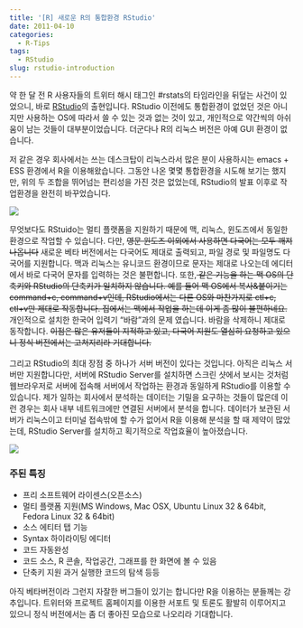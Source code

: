 ```yaml
---
title: '[R] 새로운 R의 통합환경 RStudio'
date: 2011-04-10
categories:
  - R-Tips
tags:
  - RStudio
slug: rstudio-introduction
---
```

약 한 달 전 R 사용자들의 트위터 해시 태그인 #rstats의 타임라인을 뒤덮는 사건이 있었으니, 바로 [RStudio][1]의 출현입니다. RStudio 이전에도 통합환경이 없었던 것은 아니지만 사용하는 OS에 따라서 쓸 수 있는 것과 없는 것이 있고, 개인적으로 약간씩의 아쉬움이 남는 것들이 대부분이었습니다. 더군다나 R의 리눅스 버전은 아예 GUI 환경이 없습니다.

저 같은 경우 회사에서는 쓰는 데스크탑이 리눅스라서 많은 분이 사용하시는 emacs + ESS 환경에서 R을 이용해왔습니다. 그동안 나온 몇몇 통합환경을 시도해 보기는 했지만, 위의 두 조합을 뛰어넘는 편리성을 가진 것은 없었는데, RStudio의 발표 이후로 작업환경을 완전히 바꾸었습니다.

![](/images/2011-04-10-fig1.png)

무엇보다도 RStuido는 멀티 플랫폼을 지원하기 때문에 맥, 리눅스, 윈도즈에서 동일한 환경으로 작업할 수 있습니다. 다만, <del datetime="2011-05-10T04:48:59+00:00">영문 윈도즈 이외에서 사용하면 다국어는 모두 깨져 나옵니다</del> 새로운 베타 버전에서는 다국어도 제대로 출력되고, 파일 경로 및 파일명도 다국어를 지원합니다. 맥과 리눅스는 유니코드 환경이므로 문자는 제대로 나오는데 에디터에서 바로 다국어 문자를 입력하는 것은 불편합니다. 또한,<del datetime="2011-05-10T04:48:59+00:00"> 같은 기능을 하는 맥 OS의 단축키와 RStudio의 단축키가 일치하지 않습니다. 예를 들어 맥 OS에서 복사&붙이기는 command+c, command+v인데, RStudio에서는 다른 OS와 마찬가지로 ctl+c, ctl+v만 제대로 작동합니다. 집에서는 맥에서 작업을 하는데 이게 좀 많이 불편하네요.</del> 개인적으로 설치한 한국어 입력기 &#8220;바람&#8221;과의 문제 였습니다. 바람을 삭제하니 제대로 동작합니다. <del datetime="2011-05-10T04:48:59+00:00">이점은 많은 유저들이 지적하고 있고, 다국어 지원도 열심히 요청하고 있으니 정식 버전에서는 고쳐지리라 기대합니다.<br /> </del>  
그리고 RStudio의 최대 장점 중 하나가 서버 버전이 있다는 것입니다. 아직은 리눅스 서버만 지원합니다만, 서버에 RStudio Server를 설치하면 스크린 샷에서 보시는 것처럼 웹브라우저로 서버에 접속해 서버에서 작업하는 환경과 동일하게 RStudio를 이용할 수 있습니다. 제가 일하는 회사에서 분석하는 데이터는 기밀을 요구하는 것들이 많은데 이런 경우는 회사 내부 네트워크에만 연결된 서버에서 분석을 합니다. 데이터가 보관된 서버가 리눅스이고 터미널 접속밖에 할 수가 없어서 R을 이용해 분석을 할 때 제약이 많았는데, RStudio Server를 설치하고 획기적으로 작업효율이 높아졌습니다.

![](/images/2011-04-10-fig2.png)

### 주된 특징

*   프리 소프트웨어 라이센스(오픈소스)
*   멀티 플랫폼 지원(MS Windows, Mac OSX, Ubuntu Linux 32 & 64bit, Fedora Linux 32 & 64bit)
*   소스 에티터 탭 기능
*   Syntax 하이라이팅 에디터
*   코드 자동완성
*   코드 소스, R 콘솔, 작업공간, 그래프를 한 화면에 볼 수 있음
*   단축키 지원 과거 실행한 코드의 탐색 등등

아직 베타버전이라 그런지 자잘한 버그들이 있기는 합니다만 R을 이용하는 분들께는 강추입니다. 트위터와 프로젝트 홈페이지를 이용한 서포트 및 토론도 활발히 이루어지고 있으니 정식 버전에서는 좀 더 좋아진 모습으로 나오리라 기대합니다.

 [1]: http://www.rstudio.org
